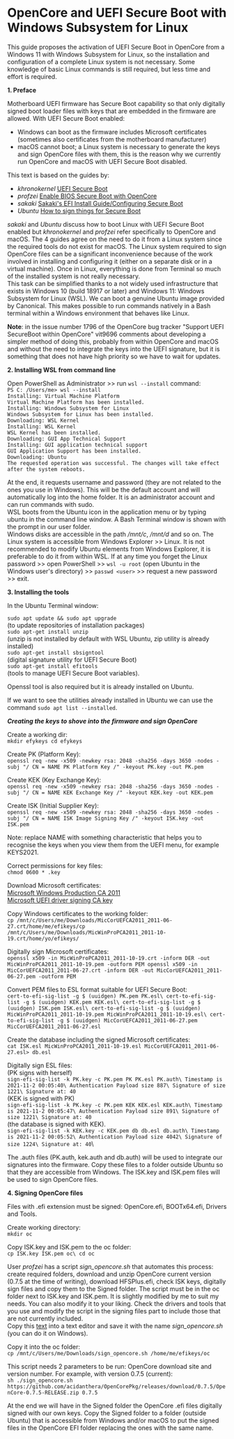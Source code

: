 # OpenCore and UEFI Secure Boot with Windows Subsystem for Linux
This guide proposes the activation of UEFI Secure Boot in OpenCore from a Windows 11 with Windows Subsystem for Linux, so the installation and configuration of a complete Linux system is not necessary. Some knowledge of basic Linux commands is still required, but less time and effort is required.
 
**1. Preface**
 
Motherboard UEFI firmware has Secure Boot capability so that only digitally signed boot loader files with keys that are embedded in the firmware are allowed. With UEFI Secure Boot enabled:

- Windows can boot as the firmware includes Microsoft certificates (sometimes also certificates from the motherboard manufacturer)
- macOS cannot boot; a Linux system is necessary to generate the keys and sign OpenCore files with them, this is the reason why we currently run OpenCore and macOS with UEFI Secure Boot disabled.

This text is based on the guides by:

- *khronokernel* [UEFI Secure Boot](https://github.com/dortania/OpenCore-Post-Install/blob/c0e7f282975f7d6224878b71648c27ce0ed304e6/universal/security/uefisecureboot.md)
- *profzei* [Enable BIOS Secure Boot with OpenCore](https://github.com/profzei/Matebook-X-Pro-2018/wiki/Enable-BIOS-Secure-Boot-with-OpenCore)
- *sakaki* [Sakaki's EFI Install Guide/Configuring Secure Boot](https://wiki.gentoo.org/wiki/User:Sakaki/Sakaki's_EFI_Install_Guide/Configuring_Secure_Boot)
- *Ubuntu* [How to sign things for Secure Boot](https://ubuntu.com/blog/how-to-sign-things-for-secure-boot)

*sakaki* and *Ubuntu* discuss how to boot Linux with UEFI Secure Boot enabled but *khronokernel* and *profzei* refer specifically to OpenCore and macOS. The 4 guides agree on the need to do it from a Linux system since the required tools do not exist for macOS. The Linux system required to sign OpenCore files can be a significant inconvenience because of the work involved in installing and configuring it (either on a separate disk or in a virtual machine). Once in Linux, everything is done from Terminal so much of the installed system is not really necessary.\
This task can be simplified thanks to a not widely used infrastructure that exists in Windows 10 (build 18917 or later) and Windows 11: Windows Subsystem for Linux (WSL). We can boot a genuine Ubuntu image provided by Canonical. This makes possible to run commands natively in a Bash terminal within a Windows environment that behaves like Linux.

**Note**: in the issue number 1796 of the OpenCore bug tracker "Support UEFI SecureBoot within OpenCore" vit9696 comments about developing a simpler method of doing this, probably from within OpenCore and macOS and without the need to integrate the keys into the UEFI signature, but it is something that does not have high priority so we have to wait for updates.

**2. Installing WSL from command line**

Open PowerShell as Administrator >> run `wsl --install` command:\
`PS C: /Users/me> wsl --install`\
`Installing: Virtual Machine Platform`\
`Virtual Machine Platform has been installed.`\
`Installing: Windows Subsystem for Linux`\
`Windows Subsystem for Linux has been installed.`\
`Downloading: WSL Kernel`\
`Installing: WSL Kernel`\
`WSL Kernel has been installed.`\
`Downloading: GUI App Technical Support`\
`Installing: GUI application technical support`\
`GUI Application Support has been installed.`\
`Downloading: Ubuntu`\
`The requested operation was successful. The changes will take effect after the system reboots.`

At the end, it requests username and password (they are not related to the ones you use in Windows). This will be the default account and will automatically log into the home folder. It is an administrator account and can run commands with sudo.\
WSL boots from the Ubuntu icon in the application menu or by typing ubuntu in the command line window. A Bash Terminal window is shown with the prompt in our user folder.\
Windows disks are accessible in the path */mnt/c*, */mnt/d* and so on. The Linux system is accessible from Windows Explorer >> Linux. It is not recommended to modify Ubuntu elements from Windows Explorer, it is preferable to do it from within WSL.
If at any time you forget the Linux password >> open PowerShell >> `wsl -u root` (open Ubuntu in the Windows user's directory) >> `passwd <user>` >> request a new password >> exit.

**3. Installing the tools**

In the Ubuntu Terminal window:

`sudo apt update && sudo apt upgrade`\
(to update repositories of installation packages)\
`sudo apt-get install unzip`\
(unzip is not installed by default with WSL Ubuntu, zip utility is already installed)\
`sudo apt-get install sbsigntool`\
(digital signature utility for UEFI Secure Boot)\
`sudo apt-get install efitools`\
(tools to manage UEFI Secure Boot variables).

Openssl tool is also required but it is already installed on Ubuntu.
 
If we want to see the utilities already installed in Ubuntu we can use the command
`sudo apt list --installed`.

**_Creating the keys to shove into the firmware and sign OpenCore_**

Create a working dir:\
`mkdir efykeys
cd efykeys`

Create PK (Platform Key):\
`openssl req -new -x509 -newkey rsa: 2048 -sha256 -days 3650 -nodes -subj "/ CN = NAME PK Platform Key /" -keyout PK.key -out PK.pem`

Create KEK (Key Exchange Key):\
`openssl req -new -x509 -newkey rsa: 2048 -sha256 -days 3650 -nodes -subj "/ CN = NAME KEK Exchange Key /" -keyout KEK.key -out KEK.pem`

Create ISK (Initial Supplier Key):\
`openssl req -new -x509 -newkey rsa: 2048 -sha256 -days 3650 -nodes -subj "/ CN = NAME ISK Image Signing Key /" -keyout ISK.key -out ISK.pem`

Note: replace NAME with something characteristic that helps you to recognise the keys when you view them from the UEFI menu, for example KEYS2021.

Correct permissions for key files:\
`chmod 0600 * .key`

Download Microsoft certificates:\
[Microsoft Windows Production CA 2011](http://go.microsoft.com/fwlink/?LinkID=321192)\
[Microsoft UEFI driver signing CA key](http://go.microsoft.com/fwlink/?LinkId=321194)

Copy Windows certificates to the working folder:\
`cp /mnt/c/Users/me/Downloads/MicCorUEFCA2011_2011-06-27.crt/home/me/efikeys/cp /mnt/c/Users/me/Downloads/MicWinProPCA2011_2011-10-19.crt/home/yo/efikeys/`

Digitally sign Microsoft certificates:\
`openssl x509 -in MicWinProPCA2011_2011-10-19.crt -inform DER -out MicWinProPCA2011_2011-10-19.pem -outform PEM
openssl x509 -in MicCorUEFCA2011_2011-06-27.crt -inform DER -out MicCorUEFCA2011_2011-06-27.pem -outform PEM`

Convert PEM files to ESL format suitable for UEFI Secure Boot:\
`cert-to-efi-sig-list -g $ (uuidgen) PK.pem PK.esl\
cert-to-efi-sig-list -g $ (uuidgen) KEK.pem KEK.esl\
cert-to-efi-sig-list -g $ (uuidgen) ISK.pem ISK.esl\
cert-to-efi-sig-list -g $ (uuidgen) MicWinProPCA2011_2011-10-19.pem MicWinProPCA2011_2011-10-19.esl\
cert-to-efi-sig-list -g $ (uuidgen) MicCorUEFCA2011_2011-06-27.pem MicCorUEFCA2011_2011-06-27.esl`

Create the database including the signed Microsoft certificates:\
`cat ISK.esl MicWinProPCA2011_2011-10-19.esl MicCorUEFCA2011_2011-06-27.esl> db.esl`

Digitally sign ESL files:\
(PK signs with herself)\
`sign-efi-sig-list -k PK.key -c PK.pem PK PK.esl PK.auth\
Timestamp is 2021-11-2 00:05:40\
Authentication Payload size 887\
Signature of size 1221\
Signature at: 40`\
(KEK is signed with PK)\
`sign-efi-sig-list -k PK.key -c PK.pem KEK KEK.esl KEK.auth\
Timestamp is 2021-11-2 00:05:47\
Authentication Payload size 891\
Signature of size 1221\
Signature at: 40`\
(the database is signed with KEK).\
`sign-efi-sig-list -k KEK.key -c KEK.pem db db.esl db.auth\
Timestamp is 2021-11-2 00:05:52\
Authentication Payload size 4042\
Signature of size 1224\
Signature at: 40`\

The .auth files (PK.auth, kek.auth and db.auth) will be used to integrate our signatures into the firmware. Copy these files to a folder outside Ubuntu so that they are accessible from Windows. The ISK.key and ISK.pem files will be used to sign OpenCore files.

**4. Signing OpenCore files**

Files with .efi extension must be signed: OpenCore.efi, BOOTx64.efi, Drivers and Tools.

Create working directory:\
`mkdir oc`

Copy ISK.key and ISK.pem to the oc folder:\
`cp ISK.key ISK.pem oc\
cd oc`

User *profzei* has a script *sign_opencore.sh* that automates this process: create required folders, download and unzip OpenCore current version (0.7.5 at the time of writing), download HFSPlus.efi, check ISK keys, digitally sign files and copy them to the Signed folder. The script must be in the oc folder next to ISK.key and ISK.pem. It is slightly modified by me to suit my needs. You can also modify it to your liking. Check the drivers and tools that you use and modify the script in the signing files part to include those that are not currently included.\
Copy this [text](https://gist.github.com/perez987/1707f26b256a2bc849b4fc272de20280) into a text editor and save it with the name *sign_opencore.sh* (you can do it on Windows).

Copy it into the oc folder:\
`cp /mnt/c/Users/me/Downloads/sign_opencore.sh /home/me/efikeys/oc`

This script needs 2 parameters to be run: OpenCore download site and version number. For example, with version 0.7.5 (current):\
`sh ./sign_opencore.sh https://github.com/acidanthera/OpenCorePkg/releases/download/0.7.5/OpenCore-0.7.5-RELEASE.zip 0.7.5`

At the end we will have in the Signed folder the OpenCore .efi files digitally signed with our own keys. Copy the Signed folder to a folder (outside Ubuntu) that is accessible from Windows and/or macOS to put the signed files in the OpenCore EFI folder replacing the ones with the same name.
